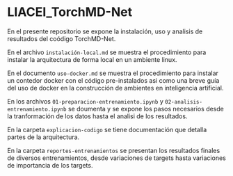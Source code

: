 # LIACEI_TorchMD-Net
En el presente repositorio se expone la instalación, uso y analisis de resultados del coódigo TorchMD-Net.

En el archivo ```instalación-local.md``` se muestra el procedimiento para instalar la arquitectura de forma local en un ambiente linux.

En el documento ```uso-docker.md``` se muestra el procedimiento para instalar un contedor docker con el código pre-instalados asi como una breve guía del uso de docker en la construcción de ambientes en inteligencia artificial.

En los archivos ```01-preparacion-entrenamiento.ipynb``` y ```02-analisis-entrenamiento.ipynb``` se doumenta y se expone los pasos necesarios desde la tranformación de los datos hasta el analisi de los resultados.

En la carpeta ```explicacion-codigo``` se tiene documentación que detalla partes de la arquitectura.

En la carpeta ```reportes-entrenamientos``` se presentan los resultados finales de diversos entrenamientos, desde variaciones de targets hasta variaciones de importancia de los targets.

